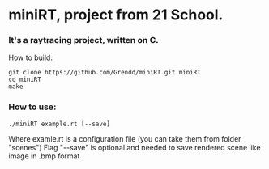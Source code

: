 # miniRT, project from 21 School.

### It's a raytracing project, written on C.

How to build:
```
git clone https://github.com/Grendd/miniRT.git miniRT
cd miniRT
make
```
### How to use:
```
./miniRT example.rt [--save]
```
Where examle.rt is a configuration file (you can take them from folder "scenes")
Flag "--save" is optional and needed to save rendered scene like image in .bmp format
